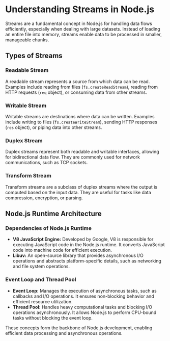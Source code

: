 # Understanding Streams in Node.js

Streams are a fundamental concept in Node.js for handling data flows efficiently, especially when dealing with large datasets. Instead of loading an entire file into memory, streams enable data to be processed in smaller, manageable chunks.

## Types of Streams

### Readable Stream
A readable stream represents a source from which data can be read. Examples include reading from files (`fs.createReadStream`), reading from HTTP requests (`req` object), or consuming data from other streams.

### Writable Stream
Writable streams are destinations where data can be written. Examples include writing to files (`fs.createWriteStream`), sending HTTP responses (`res` object), or piping data into other streams.

### Duplex Stream
Duplex streams represent both readable and writable interfaces, allowing for bidirectional data flow. They are commonly used for network communications, such as TCP sockets.

### Transform Stream
Transform streams are a subclass of duplex streams where the output is computed based on the input data. They are useful for tasks like data compression, encryption, or parsing.

## Node.js Runtime Architecture

### Dependencies of Node.js Runtime
- **V8 JavaScript Engine:** Developed by Google, V8 is responsible for executing JavaScript code in the Node.js runtime. It converts JavaScript code into machine code for efficient execution.
- **Libuv:** An open-source library that provides asynchronous I/O operations and abstracts platform-specific details, such as networking and file system operations.

### Event Loop and Thread Pool
- **Event Loop:** Manages the execution of asynchronous tasks, such as callbacks and I/O operations. It ensures non-blocking behavior and efficient resource utilization.
- **Thread Pool:** Handles heavy computational tasks and blocking I/O operations asynchronously. It allows Node.js to perform CPU-bound tasks without blocking the event loop.

These concepts form the backbone of Node.js development, enabling efficient data processing and asynchronous operations.

